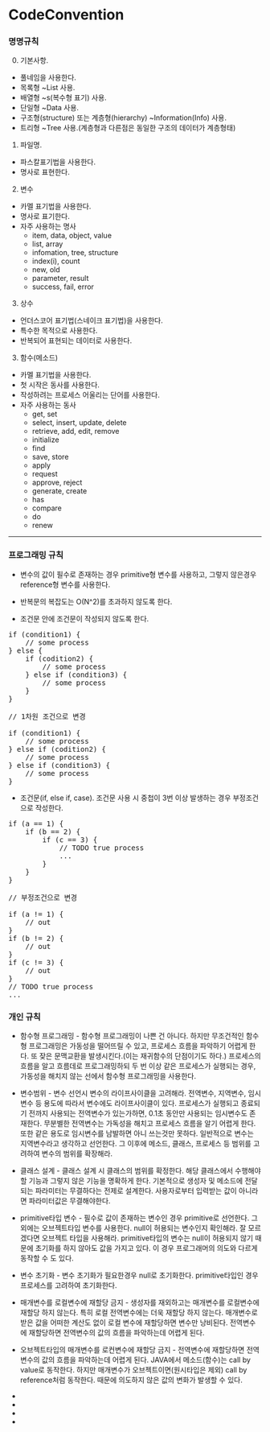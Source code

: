 # CodeConvention

### 명명규칙
0. 기본사항.
+ 풀네임을 사용한다.
+ 목록형 ~List 사용.
+ 배열형 ~s(복수형 표기) 사용.
+ 단일형 ~Data 사용.
+ 구조형(structure) 또는 계층형(hierarchy) ~Information(Info) 사용.
+ 트리형 ~Tree 사용.(계층형과 다른점은 동일한 구조의 데이터가 계층형태)

1. 파일명.
+ 파스칼표기법을 사용한다. 
+ 명사로 표현한다.

2. 변수
+ 카멜 표기법을 사용한다.
+ 명사로 표기한다.
+ 자주 사용하는 명사
  + item, data, object, value
  + list, array
  + infomation, tree, structure
  + index(i), count
  + new, old
  + parameter, result
  + success, fail, error

3. 상수
+ 언더스코어 표기법(스네이크 표기법)을 사용한다.
+ 특수한 목적으로 사용한다.
+ 반복되어 표현되는 데이터로 사용한다.

3. 함수(메소드)
+ 카멜 표기법을 사용한다.
+ 첫 시작은 동사를 사용한다.
+ 작성하려는 프로세스 어울리는 단어를 사용한다.
+ 자주 사용하는 동사
  + get, set
  + select, insert, update, delete
  + retrieve, add, edit, remove
  + initialize
  + find
  + save, store
  + apply
  + request
  + approve, reject
  + generate, create
  + has
  + compare
  + do
  + renew



***



### 프로그래밍 규칙

+ 변수의 값이 필수로 존재하는 경우 primitive형 변수를 사용하고, 그렇지 않은경우 reference형 변수를 사용한다.

+ 반복문의 복잡도는 O(N^2)를 초과하지 않도록 한다.

+ 조건문 안에 조건문이 작성되지 않도록 한다.

<pre>
if (condition1) {
	// some process
} else {
	if (codition2) {
		// some process
	} else if (condition3) {
		// some process
	}
}

// 1차원 조건으로 변경

if (condition1) {
	// some process
} else if (codition2) {
	// some process
} else if (condition3) {
	// some process
}
</pre>

+ 조건문(if, else if, case). 조건문 사용 시 중첩이 3번 이상 발생하는 경우 부정조건으로 작성한다.

<pre>
if (a == 1) {
	if (b == 2) {
		if (c == 3) {
			// TODO true process
			...
		}
	}
}

// 부정조건으로 변경

if (a != 1) {
	// out
}
if (b != 2) {
	// out
}
if (c != 3) {
	// out
}
// TODO true process
...
</pre>



### 개인 규칙

+ 함수형 프로그래밍 - 함수형 프로그래밍이 나쁜 건 아니다. 하지만 무조건적인 함수형 프로그래밍은 가동성을 떨어뜨릴 수 있고, 프로세스 흐름을 파악하기 어렵게 한다. 또 잦은 문맥교환을 발생시킨다.(이는 재귀함수의 단점이기도 하다.) 프로세스의 흐름을 알고 흐름데로 프로그래밍하되 두 번 이상 같은 프로세스가 실행되는 경우, 가동성을 해치지 않는 선에서 함수형 프로그래밍을 사용한다.

+ 변수범위 - 변수 선언시 변수의 라이프사이클을 고려해라. 전역변수, 지역변수, 임시변수 등 용도에 따라서 변수에도 라이프사이클이 있다. 프로세스가 실행되고 종료되기 전까지 사용되는 전역변수가 있는가하면, 0.1초 동안만 사용되는 임시변수도 존재한다. 무분별한 전역변수는 가독성을 해치고 프로세스 흐름을 알기 어렵게 한다. 또한 같은 용도로 임시변수를 남발하면 아니 쓰는것만 못하다. 일반적으로 변수는 지역변수라고 생각하고 선언한다. 그 이후에 메소드, 클래스, 프로세스 등 범위를 고려하여 변수의 범위를 확장해라.

+ 클래스 설계 - 클래스 설계 시 클래스의 범위를 확정한다. 해당 클래스에서 수행해야할 기능과 그렇지 않은 기능을 명확하게 한다. 기본적으로 생성자 및 메소드에 전달되는 파라미터는 무결하다는 전제로 설계한다. 사용자로부터 입력받는 값이 아니라면 파라미터값은 무결해야한다.

+ primitive타입 변수 - 필수로 값이 존재하는 변수인 경우 primitive로 선언한다. 그 외에는 오브젝트타입 변수를 사용한다. null이 허용되는 변수인지 확인해라. 잘 모르겠다면 오브젝트 타입을 사용해라. primitive타입의 변수는 null이 허용되지 않기 때문에 초기화를 하지 않아도 값을 가지고 있다. 이 경우 프로그래머의 의도와 다르게 동작할 수 도 있다.

+ 변수 초기화 - 변수 초기화가 필요한경우 null로 초기화한다. primitive타입인 경우 프로세스를 고려하여 초기화한다.

+ 매개변수를 로컬변수에 재할당 금지 - 생성자를 재외하고는 매개변수를 로컬변수에 재할당 하지 않는다. 특히 로컬 전역변수에는 더욱 재할당 하지 않는다. 매개변수로 받은 값을 어떠한 계산도 없이 로컬 변수에 재할당하면 변수만 낭비된다. 전역변수에 재할당하면 전역변수의 값의 흐름을 파악하는데 어렵게 된다.

+ 오브젝트타입의 매개변수를 로컨변수에 재할당 금지 - 전역변수에 재할당하면 전역변수의 값의 흐름을 파악하는데 어렵게 된다. JAVA에서 메소드(함수)는 call by value로 동작한다. 하지만 매개변수가 오브젝트이면(원시타입은 제외) call by reference처럼 동작한다. 때문에 의도하지 않은 값의 변화가 발생할 수 있다.

+ 
+ 
+ 
+ 
